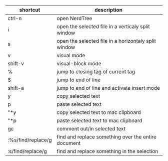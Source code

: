 shortcut|description
--------|-----------
ctrl-n|open NerdTree
i|open the selected file in a verticaly split window
s|open the selected file in a horizontaly split window
v|visual mode
shift-v|visual-block mode
%|jump to closing tag of current tag
$|jump to end of line
shift-a|jump to end of line and activate insert mode
y|copy  selected text
p|paste selected text
"*y|copy  selected text to mac clipboard
"*p|paste selected text to mac clipboard
gc|comment out/in selected text
:%s/find/replace/g| find and replace something over the entire document
:s/find/replace/g| find and replace something in the selection
